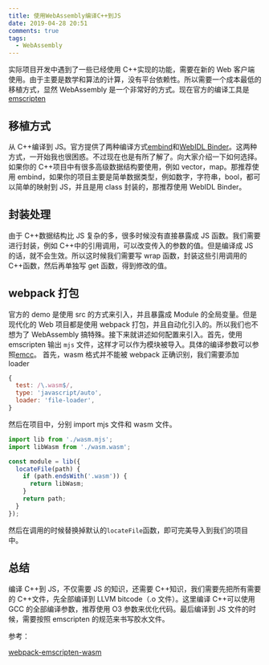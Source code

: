 ```yaml
---
title: 使用WebAssembly编译C++到JS
date: 2019-04-28 20:51
comments: true
tags:
  - WebAssembly
---
```


实际项目开发中遇到了一些已经使用 C++实现的功能，需要在新的 Web 客户端使用。由于主要是数学和算法的计算，没有平台依赖性。所以需要一个成本最低的移植方式，显然 WebAssembly 是一个非常好的方式。现在官方的编译工具是[emscripten](https://github.com/emscripten-core/emscripten)

## 移植方式

从 C++编译到 JS。官方提供了两种编译方式[embind](https://emscripten.org/docs/porting/connecting_cpp_and_javascript/embind.html)和[WebIDL Binder](https://emscripten.org/docs/porting/connecting_cpp_and_javascript/WebIDL-Binder.html)。这两种方式，一开始我也很困惑。不过现在也是有所了解了。向大家介绍一下如何选择。如果你的 C++项目中有很多高级数据结构要使用，例如 vector，map。那推荐使用 embind，如果你的项目主要是简单数据类型，例如数字，字符串，bool，都可以简单的映射到 JS，并且是用 class 封装的，那推荐使用 WebIDL Binder。

## 封装处理

由于 C++数据结构比 JS 复杂的多，很多时候没有直接暴露成 JS 函数。我们需要进行封装，例如 C++中的引用调用，可以改变传入的参数的值。但是编译成 JS 的话，就不会生效。所以这时候我们需要写 wrap 函数，封装这些引用调用的 C++函数，然后再单独写 get 函数，得到修改的值。

## webpack 打包

官方的 demo 是使用 src 的方式来引入，并且暴露成 Module 的全局变量。但是现代化的 Web 项目都是使用 webpack 打包，并且自动化引入的。所以我们也不想为了 WebAssembly 搞特殊。接下来就讲述如何配置来引入。首先，使用 emscripten 输出 `mjs` 文件，这样才可以作为模块被导入。具体的编译参数可以参照[emcc](https://emscripten.org/docs/tools_reference/emcc.html)。
首先，wasm 格式并不能被 webpack 正确识别，我们需要添加 loader

```js
{
  test: /\.wasm$/,
  type: 'javascript/auto',
  loader: 'file-loader',
}
```

然后在项目中，分别 import mjs 文件和 wasm 文件。

```js
import lib from './wasm.mjs';
import libWasm from './wasm.wasm';

const module = lib({
  locateFile(path) {
    if (path.endsWith('.wasm')) {
      return libWasm;
    }
    return path;
  }
});
```

然后在调用的时候替换掉默认的`locateFile`函数，即可完美导入到我们的项目中。

## 总结

编译 C++到 JS，不仅需要 JS 的知识，还需要 C++知识，我们需要先把所有需要的 C++文件，先全部编译到 LLVM bitcode（.o 文件）。这里编译 C++可以使用 GCC 的全部编译参数，推荐使用 O3 参数来优化代码。最后编译到 JS 文件的时候，需要按照 emscripten 的规范来书写胶水文件。

参考：

[webpack-emscripten-wasm](https://gist.github.com/surma/b2705b6cca29357ebea1c9e6e15684cc)
